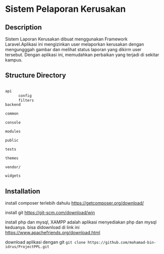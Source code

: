
# Sistem Pelaporan Kerusakan

## Description
Sistem Laporan Kerusakan dibuat menggunakan Framework Laravel.Aplikasi ini mengizinkan user melaporkan kerusakan dengan mengungggah gambar dan melihat status laporan yang dikirm user tersebut. Dengan aplikasi ini, memudahkan perbaikan yang terjadi di sekitar kampus. 



## Structure Directory

``` bash

api
      config
      filters
backend

common

console

modules

public

tests

themes

vendor/

widgets


```

## Installation


install composer terlebih dahulu
https://getcomposer.org/download/

install git 
https://git-scm.com/download/win

install php dan mysql,
XAMPP adalah aplikasi menyediakan 
php dan mysql keduanya. 
bisa didownload di link ini https://www.apachefriends.org/download.html 

download aplikasi dengan git `git clone https://github.com/mohamad-bin-idrus/ProjectPPL.git `

    